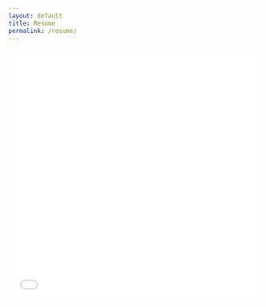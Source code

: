 ```yaml
---
layout: default
title: Resume
permalink: /resume/
---
```


<script>
location.replace("{{site.baseurl}}/img/Resume_Anubhav.pdf")
</script>

<iframe src="{{site.baseurl}}/img/Resume_Anubhav.pdf" height="500px" width="500px" frameborder="0"></iframe>

